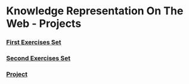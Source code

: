 # Knowledge Representation On The Web - Projects

### [First Exercises Set](https://github.com/alex-xiarchos/ceid-krweb/blob/main/KRWEB_1059619_ASK_1_doc.pdf)

### [Second Exercises Set](https://github.com/alex-xiarchos/ceid-krweb/blob/main/KRWEB_1059619_ASK_2.pdf)

### [Project](https://github.com/alex-xiarchos/ceid-krweb/blob/main/KRWEB_PROJECT_report.pdf)
